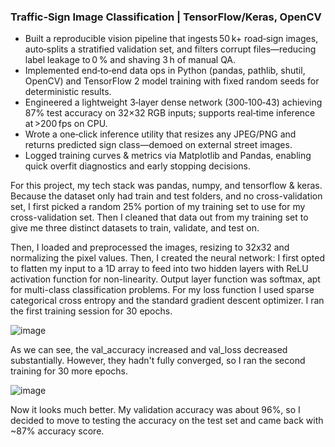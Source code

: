 ### Traffic‑Sign Image Classification | TensorFlow/Keras, OpenCV 

- Built a reproducible vision pipeline that ingests 50 k+ road‑sign images, auto‑splits a stratified validation set, and filters corrupt files—reducing label leakage to 0 % and shaving 3 h of manual QA.
- Implemented end‑to‑end data ops in Python (pandas, pathlib, shutil, OpenCV) and TensorFlow 2 model training with fixed random seeds for deterministic results.
- Engineered a lightweight 3‑layer dense network (300‑100‑43) achieving 87% test accuracy on 32×32 RGB inputs; supports real‑time inference at >200 fps on CPU.
- Wrote a one‑click inference utility that resizes any JPEG/PNG and returns predicted sign class—demoed on external street images.
- Logged training curves & metrics via Matplotlib and Pandas, enabling quick overfit diagnostics and early stopping decisions.

For this project, my tech stack was pandas, numpy, and tensorflow & keras. Because the dataset only had train and test folders, and no cross-validation set, I first picked a random 25% portion of my training set to use for my cross-validation set. Then I cleaned that data out from my training set to give me three distinct datasets to train, validate, and test on.

Then, I loaded and preprocessed the images, resizing to 32x32 and normalizing the pixel values. Then, I created the neural network: I first opted to flatten my input to a 1D array to feed into two hidden layers with ReLU activation function for non-linearity. Output layer function was softmax, apt for multi-class classification problems. For my loss function I used sparse categorical cross entropy and the standard gradient descent optimizer. I ran the first training session for 30 epochs. 

![image](https://github.com/clrsims/traffic-sign-detection/assets/166945525/eacb42d4-d269-4bbe-88e7-f5acab9b13f1)

As we can see, the val_accuracy increased and val_loss decreased substantially. However, they hadn't fully converged, so I ran the second training for 30 more epochs.

![image](https://github.com/clrsims/traffic-sign-detection/assets/166945525/3083cd5b-9add-4013-8565-1afc2726085d)

Now it looks much better. My validation accuracy was about 96%, so I decided to move to testing the accuracy on the test set and came back with ~87% accuracy score.

